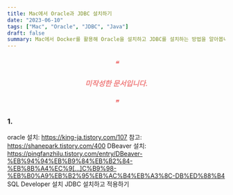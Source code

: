 ```yaml
---
title: Mac에서 Oracle과 JDBC 설치하기
date: "2023-06-10"
tags: ["Mac", "Oracle", "JDBC", "Java"]
draft: false
summary: Mac에서 Docker를 활용해 Oracle을 설치하고 JDBC를 설치하는 방법을 알아봅니다. (SQL Developer, DBeaver)
---
```



<div style="color:#F08080;border-radius:10px;text-align:center;">
    <h3><em><span style="color:#F08080;">❝</span></em></h3>
    <h3><em><span style="color:#F08080;">미작성한 문서입니다.</span></em></h3>
    <h3><em><span style="color:#F08080;">❞</span></em></h3>
</div>

### 1.

oracle 설치: https://king-ja.tistory.com/107
참고: https://shanepark.tistory.com/400
DBeaver 설치: https://pingfanzhilu.tistory.com/entry/DBeaver-%EB%94%94%EB%B9%84%EB%B2%84-%EB%8B%A4%EC%9[…]C%B9%98-%EB%B0%A9%EB%B2%95%EB%AC%B4%EB%A3%8C-DB%ED%88%B4
SQL Developer 설치
JDBC 설치하고 적용하기
